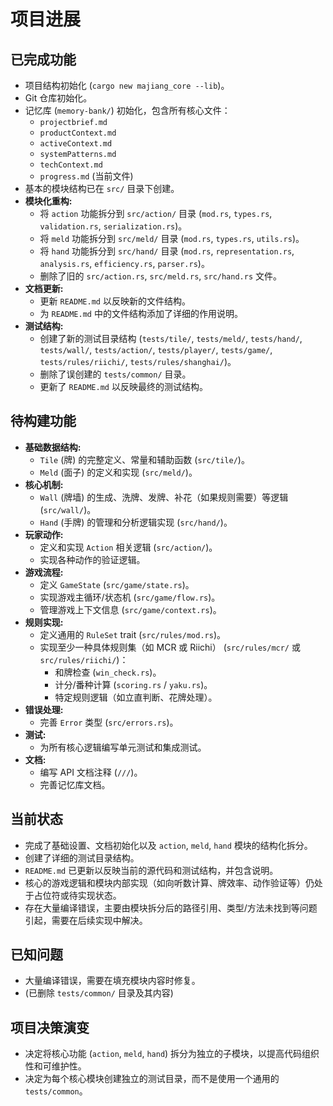 # 项目进展

## 已完成功能

*   项目结构初始化 (`cargo new majiang_core --lib`)。
*   Git 仓库初始化。
*   记忆库 (`memory-bank/`) 初始化，包含所有核心文件：
    *   `projectbrief.md`
    *   `productContext.md`
    *   `activeContext.md`
    *   `systemPatterns.md`
    *   `techContext.md`
    *   `progress.md` (当前文件)
*   基本的模块结构已在 `src/` 目录下创建。
*   **模块化重构:**
    *   将 `action` 功能拆分到 `src/action/` 目录 (`mod.rs`, `types.rs`, `validation.rs`, `serialization.rs`)。
    *   将 `meld` 功能拆分到 `src/meld/` 目录 (`mod.rs`, `types.rs`, `utils.rs`)。
    *   将 `hand` 功能拆分到 `src/hand/` 目录 (`mod.rs`, `representation.rs`, `analysis.rs`, `efficiency.rs`, `parser.rs`)。
    *   删除了旧的 `src/action.rs`, `src/meld.rs`, `src/hand.rs` 文件。
*   **文档更新:**
    *   更新 `README.md` 以反映新的文件结构。
    *   为 `README.md` 中的文件结构添加了详细的作用说明。
*   **测试结构:**
    *   创建了新的测试目录结构 (`tests/tile/`, `tests/meld/`, `tests/hand/`, `tests/wall/`, `tests/action/`, `tests/player/`, `tests/game/`, `tests/rules/riichi/`, `tests/rules/shanghai/`)。
    *   删除了误创建的 `tests/common/` 目录。
    *   更新了 `README.md` 以反映最终的测试结构。

## 待构建功能

*   **基础数据结构:**
    *   `Tile` (牌) 的完整定义、常量和辅助函数 (`src/tile/`)。
    *   `Meld` (面子) 的定义和实现 (`src/meld/`)。
*   **核心机制:**
    *   `Wall` (牌墙) 的生成、洗牌、发牌、补花（如果规则需要）等逻辑 (`src/wall/`)。
    *   `Hand` (手牌) 的管理和分析逻辑实现 (`src/hand/`)。
*   **玩家动作:**
    *   定义和实现 `Action` 相关逻辑 (`src/action/`)。
    *   实现各种动作的验证逻辑。
*   **游戏流程:**
    *   定义 `GameState` (`src/game/state.rs`)。
    *   实现游戏主循环/状态机 (`src/game/flow.rs`)。
    *   管理游戏上下文信息 (`src/game/context.rs`)。
*   **规则实现:**
    *   定义通用的 `RuleSet` trait (`src/rules/mod.rs`)。
    *   实现至少一种具体规则集（如 MCR 或 Riichi） (`src/rules/mcr/` 或 `src/rules/riichi/`)：
        *   和牌检查 (`win_check.rs`)。
        *   计分/番种计算 (`scoring.rs` / `yaku.rs`)。
        *   特定规则逻辑（如立直判断、花牌处理）。
*   **错误处理:**
    *   完善 `Error` 类型 (`src/errors.rs`)。
*   **测试:**
    *   为所有核心逻辑编写单元测试和集成测试。
*   **文档:**
    *   编写 API 文档注释 (`///`)。
    *   完善记忆库文档。

## 当前状态

*   完成了基础设置、文档初始化以及 `action`, `meld`, `hand` 模块的结构化拆分。
*   创建了详细的测试目录结构。
*   `README.md` 已更新以反映当前的源代码和测试结构，并包含说明。
*   核心的游戏逻辑和模块内部实现（如向听数计算、牌效率、动作验证等）仍处于占位符或待实现状态。
*   存在大量编译错误，主要由模块拆分后的路径引用、类型/方法未找到等问题引起，需要在后续实现中解决。

## 已知问题

*   大量编译错误，需要在填充模块内容时修复。
*   (已删除 `tests/common/` 目录及其内容)

## 项目决策演变

*   决定将核心功能 (`action`, `meld`, `hand`) 拆分为独立的子模块，以提高代码组织性和可维护性。
*   决定为每个核心模块创建独立的测试目录，而不是使用一个通用的 `tests/common`。
